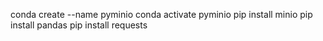 conda create --name pyminio
conda activate pyminio
pip install minio
pip install pandas
pip install requests